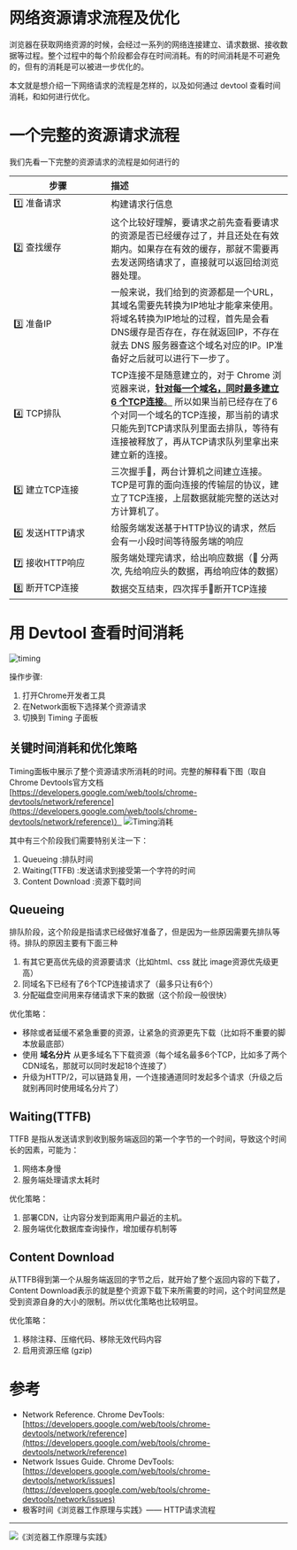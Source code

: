 # 网络资源请求流程及优化


浏览器在获取网络资源的时候，会经过一系列的网络连接建立、请求数据、接收数据等过程。整个过程中的每个阶段都会存在时间消耗。有的时间消耗是不可避免的，但有的消耗是可以被进一步优化的。

本文就是想介绍一下网络请求的流程是怎样的，以及如何通过 devtool 查看时间消耗，和如何进行优化。


# 一个完整的资源请求流程
我们先看一下完整的资源请求的流程是如何进行的

<style>

table tr > td:first-child {
  width: 10em;
}
</style>

步骤|描述
-- | :--
1️⃣ 准备请求|构建请求行信息
2️⃣ 查找缓存|这个比较好理解，要请求之前先查看要请求的资源是否已经缓存过了，并且还处在有效期内。如果存在有效的缓存，那就不需要再去发送网络请求了，直接就可以返回给浏览器处理。
3️⃣ 准备IP|一般来说，我们给到的资源都是一个URL，其域名需要先转换为IP地址才能拿来使用。将域名转换为IP地址的过程，首先是会看DNS缓存是否存在，存在就返回IP，不存在就去 DNS 服务器查这个域名对应的IP。IP准备好之后就可以进行下一步了。
4️⃣ TCP排队|TCP连接不是随意建立的，对于 Chrome 浏览器来说，<u>**针对每一个域名，同时最多建立 6 个TCP连接**。</u> 所以如果当前已经存在了6个对同一个域名的TCP连接，那当前的请求只能先到TCP请求队列里面去排队，等待有连接被释放了，再从TCP请求队列里拿出来建立新的连接。
5️⃣ 建立TCP连接|三次握手🤝，两台计算机之间建立连接。TCP是可靠的面向连接的传输层的协议，建立了TCP连接，上层数据就能完整的送达对方计算机了。
6️⃣ 发送HTTP请求|给服务端发送基于HTTP协议的请求，然后会有一小段时间等待服务端的响应
7️⃣ 接收HTTP响应|服务端处理完请求，给出响应数据（🔆 分两次, 先给响应头的数据，再给响应体的数据）
8️⃣ 断开TCP连接|数据交互结束，四次挥手👋断开TCP连接


# 用 Devtool 查看时间消耗
![timing](https://cdn.jsdelivr.net/gh/arronKler/oss@master/uPic/2020_12/dHO1r5_11_10-11-10.png)

操作步骤:
1. 打开Chrome开发者工具
2. 在Network面板下选择某个资源请求
3. 切换到 Timing 子面板

## 关键时间消耗和优化策略
Timing面板中展示了整个资源请求所消耗的时间。完整的解释看下图（取自Chrome Devtools官方文档 [https://developers.google.com/web/tools/chrome-devtools/network/reference](https://developers.google.com/web/tools/chrome-devtools/network/reference)）
![Timing消耗](https://cdn.jsdelivr.net/gh/arronKler/oss@master/uPic/2020_12/3UKAFq_11_11-10-23.png)

其中有三个阶段我们需要特别关注一下：
1. Queueing :排队时间
2. Waiting(TTFB) :发送请求到接受第一个字符的时间
3. Content Download :资源下载时间

## Queueing
排队阶段，这个阶段是指请求已经做好准备了，但是因为一些原因需要先排队等待。排队的原因主要有下面三种
1. 有其它更高优先级的资源要请求（比如html、css 就比 image资源优先级更高）
2. 同域名下已经有了6个TCP连接请求了（最多只让有6个）
3. 分配磁盘空间用来存储请求下来的数据（这个阶段一般很快）

优化策略：
- 移除或者延缓不紧急重要的资源，让紧急的资源更先下载（比如将不重要的脚本放最底部）
- 使用 **域名分片** 从更多域名下下载资源（每个域名最多6个TCP，比如多了两个CDN域名，那就可以同时发起18个连接了）
- 升级为HTTP/2，可以链路复用，一个连接通道同时发起多个请求（升级之后就别再同时使用域名分片了）
  

## Waiting(TTFB)
TTFB 是指从发送请求到收到服务端返回的第一个字节的一个时间，导致这个时间长的因素，可能为：
1. 网络本身慢
2. 服务端处理请求太耗时

优化策略：
1. 部署CDN，让内容分发到距离用户最近的主机。
2. 服务端优化数据库查询操作，增加缓存机制等


## Content Download
从TTFB得到第一个从服务端返回的字节之后，就开始了整个返回内容的下载了，Content Download表示的就是整个资源下载下来所需要的时间，这个时间显然是受到资源自身的大小的限制。所以优化策略也比较明显。

优化策略：
1. 移除注释、压缩代码、移除无效代码内容
2. 启用资源压缩 (gzip)


# 参考
- Network Reference. Chrome DevTools: [https://developers.google.com/web/tools/chrome-devtools/network/reference](https://developers.google.com/web/tools/chrome-devtools/network/reference)
- Network Issues Guide. Chrome DevTools: [https://developers.google.com/web/tools/chrome-devtools/network/issues](https://developers.google.com/web/tools/chrome-devtools/network/issues)
- 极客时间《浏览器工作原理与实践》—— HTTP请求流程

---

![《浏览器工作原理与实践》](https://cdn.jsdelivr.net/gh/arronKler/oss@master/uPic/2020_12/uWolOb_11_11-39-25.jpg)